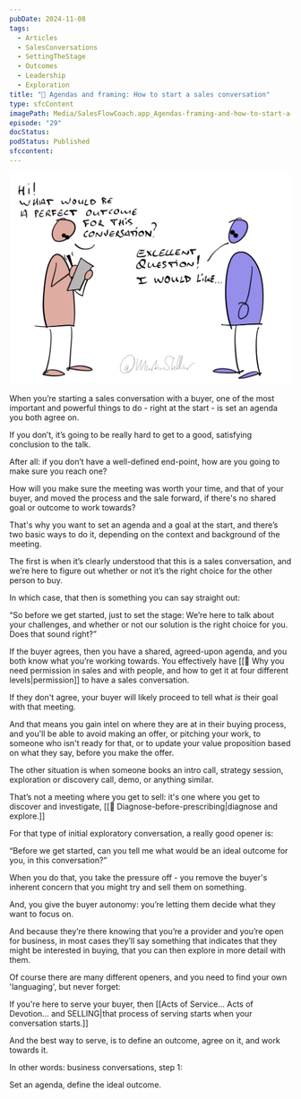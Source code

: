 ```yaml
---
pubDate: 2024-11-08
tags:
  - Articles
  - SalesConversations
  - SettingTheStage
  - Outcomes
  - Leadership
  - Exploration
title: "📄 Agendas and framing: How to start a sales conversation"
type: sfcContent
imagePath: Media/SalesFlowCoach.app_Agendas-framing-and-how-to-start-a-sales-conversation_MartinStellar.jpg
episode: "29"
docStatus: 
podStatus: Published
sfccontent: 
---
```


![](Media/SalesFlowCoach.app_Agendas-framing-and-how-to-start-a-sales-conversation_MartinStellar.jpg)

When you’re starting a sales conversation with a buyer, one of the most important and powerful things to do - right at the start - is set an agenda you both agree on.

If you don’t, it’s going to be really hard to get to a good, satisfying conclusion to the talk.

After all: if you don’t have a well-defined end-point, how are you going to make sure you reach one?

How will you make sure the meeting was worth your time, and that of your buyer, and moved the process and the sale forward, if there's no shared goal or outcome to work towards?

That's why you want to set an agenda and a goal at the start, and there’s two basic ways to do it, depending on the context and background of the meeting.

The first is when it’s clearly understood that this is a sales conversation, and we’re here to figure out whether or not it’s the right choice for the other person to buy.

In which case, that then is something you can say straight out:

“So before we get started, just to set the stage: We’re here to talk about your challenges, and whether or not our solution is the right choice for you. Does that sound right?”

If the buyer agrees, then you have a shared, agreed-upon agenda, and you both know what you’re working towards. You effectively have [[📄 Why you need permission in sales and with people, and how to get it at four different levels|permission]] to have a sales conversation.

If they don't agree, your buyer will likely proceed to tell what *is* their goal with that meeting.

And that means you gain intel on where they are at in their buying process, and you'll be able to avoid making an offer, or pitching your work, to someone who isn't ready for that, or to update your value proposition based on what they say, before you make the offer.

The other situation is when someone books an intro call, strategy session, exploration or discovery call, demo, or anything similar.

That’s not a meeting where you get to sell: it's one where you get to discover and investigate, [[📄 Diagnose-before-prescribing|diagnose and explore.]]

For that type of initial exploratory conversation, a really good opener is:

“Before we get started, can you tell me what would be an ideal outcome for you, in this conversation?”

When you do that, you take the pressure off - you remove the buyer's inherent concern that you might try and sell them on something. 

And, you give the buyer autonomy: you’re letting them decide what they want to focus on.

And because they’re there knowing that you’re a provider and you’re open for business, in most cases they’ll say something that indicates that they might be interested in buying, that you can then explore in more detail with them.

Of course there are many different openers, and you need to find your own 'languaging', but never forget:

If you're here to serve your buyer, then [[Acts of Service... Acts of Devotion... and SELLING|that process of serving starts when your conversation starts.]]

And the best way to serve, is to define an outcome, agree on it, and work towards it.

In other words: business conversations, step 1:

Set an agenda, define the ideal outcome.


